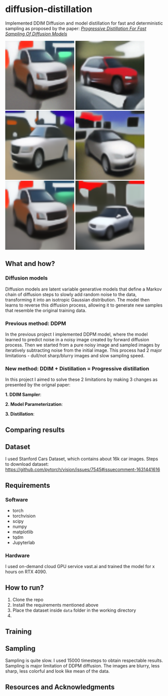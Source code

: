 # diffusion-distillation
Implemented DDIM Diffusion and model distillation for fast and deterministic sampling as proposed by the paper: [*Progressive Distillation For Fast Sampling Of Diffusion Models*](https://arxiv.org/abs/2202.00512)

<img src="https://github.com/Avenger-py/diffusion-distillation/blob/main/assets/image_0_256.png" width="220" height="220">  <img src="https://github.com/Avenger-py/diffusion-distillation/blob/main/assets/image_1_256.png" width="220" height="220">  <img src="https://github.com/Avenger-py/diffusion-distillation/blob/main/assets/image_2_256.png" width="220" height="220">       <img src="https://github.com/Avenger-py/diffusion-distillation/blob/main/assets/image_3_256.png" width="220" height="220">  <img src="https://github.com/Avenger-py/diffusion-distillation/blob/main/assets/image_4_256.png" width="220" height="220">  <img src="https://github.com/Avenger-py/diffusion-distillation/blob/main/assets/image_5_256.png" width="220" height="220">

## What and how?

### Diffusion models
Diffusion models are latent variable generative models that define a Markov chain of diffusion steps to slowly add random noise to the data, transforming it into an isotropic Gaussian distribution. The model then learns to reverse this diffusion process, allowing it to generate new samples that resemble the original training data.

### Previous method: DDPM
In the previous project I implemented DDPM model, where the model learned to predict noise in a noisy image created by forward diffusion process. Then we started from a pure noisy image and sampled images by iteratively subtracting noise from the initial image. This process had 2 major limitations - dull/not sharp/blurry images and slow sampling speed.

### New method: DDIM + Distillation = Progressive distillation
In this project I aimed to solve these 2 limitations by making 3 changes as presented by the orignal paper:

**1. DDIM Sampler**:

**2. Model Parameterization**:

**3. Distillation**:   

## Comparing results

## Dataset
I used Stanford Cars Dataset, which contains about 16k car images. Steps to download dataset: https://github.com/pytorch/vision/issues/7545#issuecomment-1631441616

## Requirements
### Software
- torch
- torchvision
- scipy
- numpy
- matplotlib
- tqdm
- Jupyterlab

### Hardware
I used on-demand cloud GPU service vast.ai and trained the model for x hours on RTX 4090.

## How to run?
1. Clone the repo
2. Install the requirements mentioned above
3. Place the dataset inside `data` folder in the working directory
4. 

## Training

## Sampling
Sampling is quite slow. I used 15000 timesteps to obtain respectable results.
Sampling is major limitation of DDPM diffusion. The images are blurry, less sharp, less colorful and look like mean of the data.

## Resources and Acknowledgments


